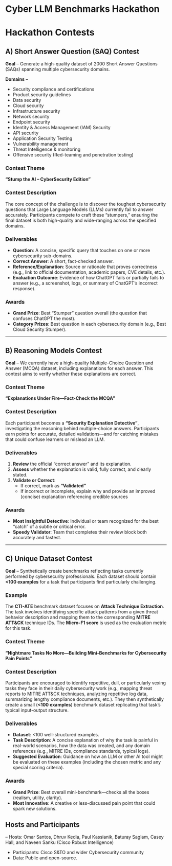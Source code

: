 # Cyber LLM Benchmarks Hackathon

# Hackathon Contests

## A) Short Answer Question (SAQ) Contest

**Goal** – Generate a high-quality dataset of 2000 Short Answer Questions (SAQs) spanning multiple cybersecurity domains.

**Domains** –  
- Security compliance and certifications  
- Product security guidelines  
- Data security  
- Cloud security  
- Infrastructure security  
- Network security  
- Endpoint security  
- Identity & Access Management (IAM) Security  
- API security  
- Application Security Testing  
- Vulnerability management  
- Threat Intelligence & monitoring  
- Offensive security (Red-teaming and penetration testing)  

### Contest Theme  
**“Stump the AI – CyberSecurity Edition”**  

### Contest Description  
The core concept of the challenge is to discover the toughest cybersecurity questions that Large Language Models (LLMs) currently fail to answer accurately. Participants compete to craft these “stumpers,” ensuring the final dataset is both high-quality and wide-ranging across the specified domains.

### Deliverables  

- **Question**: A concise, specific query that touches on one or more cybersecurity sub-domains.  
- **Correct Answer**: A short, fact-checked answer.  
- **Reference/Explanation**: Source or rationale that proves correctness (e.g., link to official documentation, academic papers, CVE details, etc.).  
- **Evaluation Outcome**: Evidence of how ChatGPT fails or partially fails to answer (e.g., a screenshot, logs, or summary of ChatGPT’s incorrect response).  

### Awards  

- **Grand Prize**: Best “Stumper” question overall (the question that confuses ChatGPT the most).  
- **Category Prizes**: Best question in each cybersecurity domain (e.g., Best Cloud Security Stumper).  

---

## B) Reasoning Models Contest  

**Goal** – We currently have a high-quality Multiple-Choice Question and Answer (MCQA) dataset, including explanations for each answer. This contest aims to verify whether these explanations are correct.  

### Contest Theme  
**“Explanations Under Fire—Fact-Check the MCQA”**  

### Contest Description  
Each participant becomes a **“Security Explanation Detective”**, investigating the reasoning behind multiple-choice answers. Participants earn points for accurate, detailed validations—and for catching mistakes that could confuse learners or mislead an LLM.  

### Deliverables  

1. **Review** the official “correct answer” and its explanation.  
2. **Assess** whether the explanation is valid, fully correct, and clearly stated.  
3. **Validate or Correct**:  
   - If correct, mark as **“Validated”**  
   - If incorrect or incomplete, explain why and provide an improved (concise) explanation referencing credible sources  

### Awards  

- **Most Insightful Detective**: Individual or team recognized for the best “catch” of a subtle or critical error.  
- **Speedy Validator**: Team that completes their review block both accurately and fastest.  

---

## C) Unique Dataset Contest  

**Goal** – Synthetically create benchmarks reflecting tasks currently performed by cybersecurity professionals. Each dataset should contain **<100 examples** for a task that participants find particularly challenging.  

### Example  
The **CTI-ATE** benchmark dataset focuses on **Attack Technique Extraction**. The task involves identifying specific attack patterns from a given threat behavior description and mapping them to the corresponding **MITRE ATT&CK** technique IDs. The **Micro-F1 score** is used as the evaluation metric for this task.  

### Contest Theme  
**“Nightmare Tasks No More—Building Mini-Benchmarks for Cybersecurity Pain Points”**  

### Contest Description  
Participants are encouraged to identify repetitive, dull, or particularly vexing tasks they face in their daily cybersecurity work (e.g., mapping threat reports to MITRE ATT&CK techniques, analyzing repetitive log data, summarizing lengthy compliance documents, etc.). They then synthetically create a small (**<100 examples**) benchmark dataset replicating that task’s typical input-output structure.  

### Deliverables  

- **Dataset**: <100 well-structured examples.  
- **Task Description**: A concise explanation of why the task is painful in real-world scenarios, how the data was created, and any domain references (e.g., MITRE IDs, compliance standards, typical logs).  
- **Suggested Evaluation**: Guidance on how an LLM or other AI tool might be evaluated on these examples (including the chosen metric and any special scoring criteria).  

### Awards  

- **Grand Prize**: Best overall mini-benchmark—checks all the boxes (realism, utility, clarity).  
- **Most Innovative**: A creative or less-discussed pain point that could spark new solutions.  


## Hosts and Participants
– Hosts: Omar Santos, Dhruv Kedia, Paul Kassianik, Baturay Saglam, Casey Hall, and Naveen Sanku (Cisco Robust Intelligence)
- Participants: Cisco S&TO and wider Cybersecurity community
- Data: Public and open-source.
